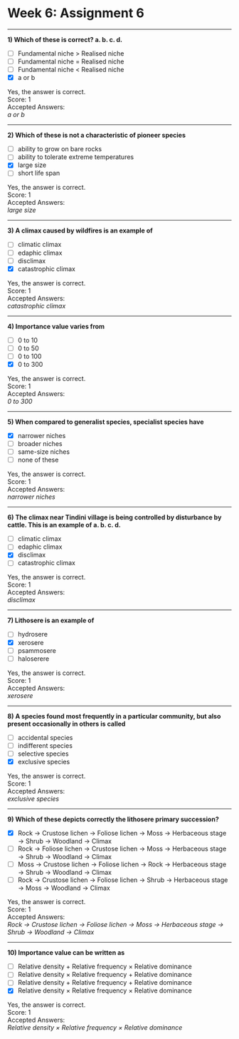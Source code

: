 # Week 6: Assignment 6

---

**1) Which of these is correct? a. b. c. d.**

- [ ] Fundamental niche > Realised niche  
- [ ] Fundamental niche = Realised niche  
- [ ] Fundamental niche < Realised niche  
- [x] a or b  

Yes, the answer is correct.  
Score: 1  
Accepted Answers:  
*a or b*  

---

**2) Which of these is not a characteristic of pioneer species**

- [ ] ability to grow on bare rocks  
- [ ] ability to tolerate extreme temperatures  
- [x] large size  
- [ ] short life span  

Yes, the answer is correct.  
Score: 1  
Accepted Answers:  
*large size*  

---

**3) A climax caused by wildfires is an example of**

- [ ] climatic climax  
- [ ] edaphic climax  
- [ ] disclimax  
- [x] catastrophic climax  

Yes, the answer is correct.  
Score: 1  
Accepted Answers:  
*catastrophic climax*  

---

**4) Importance value varies from**

- [ ] 0 to 10  
- [ ] 0 to 50  
- [ ] 0 to 100  
- [x] 0 to 300  

Yes, the answer is correct.  
Score: 1  
Accepted Answers:  
*0 to 300*  

---

**5) When compared to generalist species, specialist species have**

- [x] narrower niches  
- [ ] broader niches  
- [ ] same-size niches  
- [ ] none of these  

Yes, the answer is correct.  
Score: 1  
Accepted Answers:  
*narrower niches*  

---

**6) The climax near Tindini village is being controlled by disturbance by cattle. This is an example of a. b. c. d.**

- [ ] climatic climax  
- [ ] edaphic climax  
- [x] disclimax  
- [ ] catastrophic climax  

Yes, the answer is correct.  
Score: 1  
Accepted Answers:  
*disclimax*  

---

**7) Lithosere is an example of**

- [ ] hydrosere  
- [x] xerosere  
- [ ] psammosere  
- [ ] haloserere  

Yes, the answer is correct.  
Score: 1  
Accepted Answers:  
*xerosere*  

---

**8) A species found most frequently in a particular community, but also present occasionally in others is called**

- [ ] accidental species  
- [ ] indifferent species  
- [ ] selective species  
- [x] exclusive species  

Yes, the answer is correct.  
Score: 1  
Accepted Answers:  
*exclusive species*  

---

**9) Which of these depicts correctly the lithosere primary succession?**

- [x] Rock → Crustose lichen → Foliose lichen → Moss → Herbaceous stage → Shrub → Woodland → Climax  
- [ ] Rock → Foliose lichen → Crustose lichen → Moss → Herbaceous stage → Shrub → Woodland → Climax  
- [ ] Moss → Crustose lichen → Foliose lichen → Rock → Herbaceous stage → Shrub → Woodland → Climax  
- [ ] Rock → Crustose lichen → Foliose lichen → Shrub → Herbaceous stage → Moss → Woodland → Climax  

Yes, the answer is correct.  
Score: 1  
Accepted Answers:  
*Rock → Crustose lichen → Foliose lichen → Moss → Herbaceous stage → Shrub → Woodland → Climax*  

---

**10) Importance value can be written as**

- [ ] Relative density + Relative frequency × Relative dominance  
- [ ] Relative density × Relative frequency + Relative dominance  
- [ ] Relative density + Relative frequency + Relative dominance  
- [x] Relative density × Relative frequency × Relative dominance  

Yes, the answer is correct.  
Score: 1  
Accepted Answers:  
*Relative density × Relative frequency × Relative dominance*  

